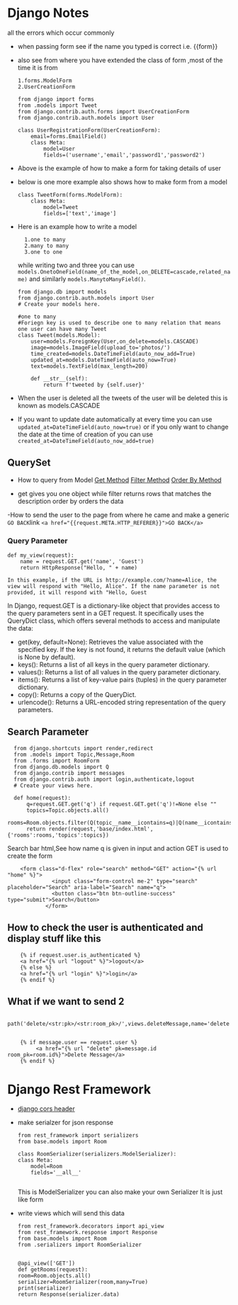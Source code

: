 
# Django Notes

all the errors which occur commonly

- when passing form see if the name you typed is correct i.e. {{form}}

- also see from where you have extended the class of form ,most of the time it is from 
    
      1.forms.ModelForm
      2.UserCreationForm


    
    ```
    from django import forms
    from .models import Tweet
    from django.contrib.auth.forms import UserCreationForm
    from django.contrib.auth.models import User

   class UserRegistrationForm(UserCreationForm):
        email=forms.EmailField()
        class Meta:
            model=User
            fields=('username','email','password1','password2')

- Above is the example of how to make a form for taking details of user


- below is one more example also shows how to make form from a model
    ```
    class TweetForm(forms.ModelForm):
        class Meta:
            model=Tweet
            fields=['text','image']

- Here is an example how to write a model 

        1.one to many
        2.many to many
        3.one to one
    while writing two and three you can use ```models.OnetoOneField(name_of_the_model,on_DELETE=cascade,related_name)```
    and similarly ```models.ManytoManyField()```.

    ```
    from django.db import models
    from django.contrib.auth.models import User
    # Create your models here.

    #one to many
    #Foriegn key is used to describe one to many relation that means one user can have many Tweet
    class Tweet(models.Model):
        user=models.ForeignKey(User,on_delete=models.CASCADE)
        image=models.ImageField(upload_to='photos/')
        time_created=models.DateTimeField(auto_now_add=True)
        updated_at=models.DateTimeField(auto_now=True)
        text=models.TextField(max_length=200)

        def __str__(self):
            return f'tweeted by {self.user}'
- When the user is deleted all the tweets of the user will be deleted this is known as models.CASCADE 
- If you want to update date automatically at every time you can use ```updated_at=DateTimeField(auto_now=true)``` or if you only want to change the date at the time of creation of you can use ```created_at=DateTimeField(auto_now_add=true)```


## QuerySet 
- How to query from Model
[Get Method](https://www.w3schools.com/django/django_queryset_get.php)
[Filter Method](https://www.w3schools.com/django/django_queryset_filter.php)
[Order By Method](https://www.w3schools.com/django/django_queryset_orderby.php)

- get gives you one object while filter returns rows that matches the description order by orders the  data

-How to send the user to the page from where he came and make a generic ```GO BACK```link
    ```
    <a href="{{request.META.HTTP_REFERER}}">GO BACK</a>
    ```

### Query Parameter
    
    def my_view(request):
        name = request.GET.get('name', 'Guest')
        return HttpResponse("Hello, " + name)
    
    In this example, if the URL is http://example.com/?name=Alice, the view will respond with "Hello, Alice". If the name parameter is not provided, it will respond with "Hello, Guest

In Django, request.GET is a dictionary-like object that provides access to the query parameters sent in a GET request.
It specifically uses the QueryDict class, which offers several methods to access and manipulate the data:
- get(key, default=None): Retrieves the value associated with the specified key. If the key is not found, it returns the default value (which is None by default).
- keys(): Returns a list of all keys in the query parameter dictionary.
- values(): Returns a list of all values in the query parameter dictionary.
- items(): Returns a list of key-value pairs (tuples) in the query parameter dictionary.
- copy(): Returns a copy of the QueryDict.
- urlencode(): Returns a URL-encoded string representation of the query parameters.

## Search Parameter
  ```
    from django.shortcuts import render,redirect
    from .models import Topic,Message,Room
    from .forms import RoomForm
    from django.db.models import Q
    from django.contrib import messages
    from django.contrib.auth import login,authenticate,logout
    # Create your views here.
 
    def home(request):
        q=request.GET.get('q') if request.GET.get('q')!=None else ""
        topics=Topic.objects.all()
        rooms=Room.objects.filter(Q(topic__name__icontains=q)|Q(name__icontains=q)|Q(host__username__icontains=q))
        return render(request,'base/index.html',{'rooms':rooms,'topics':topics})
  ```
Search bar html,See how name q is given in input and action GET is used to create the form
```
    <form class="d-flex" role="search" method="GET" action="{% url "home" %}">
              <input class="form-control me-2" type="search" placeholder="Search" aria-label="Search" name="q">
              <button class="btn btn-outline-success" type="submit">Search</button>
            </form>
```
## How to check the user is authenticated and display stuff like this
```
    {% if request.user.is_authenticated %}
    <a href="{% url "logout" %}">logout</a>
    {% else %}
    <a href="{% url "login" %}">login</a>
    {% endif %}

```
## What  if we want to send 2 
```
     path('delete/<str:pk>/<str:room_pk>/',views.deleteMessage,name='delete'),


    {% if message.user == request.user %}
         <a href="{% url "delete" pk=message.id room_pk=room.id%}">Delete Message</a>
    {% endif %}
```


# Django Rest Framework

- [django cors header](https://github.com/adamchainz/django-cors-headers/tree/main)

- make serialzer for json response 
    ```
    from rest_framework import serializers
    from base.models import Room

    class RoomSerializer(serializers.ModelSerializer):
    class Meta:
        model=Room
        fields='__all__'
        
    ```
    This is ModelSerializer you can also make your own Serializer 
    It is just like form
- write views which will send this data
    ```
    from rest_framework.decorators import api_view
    from rest_framework.response import Response
    from base.models import Room
    from .serializers import RoomSerializer

    
    @api_view(['GET'])
    def getRooms(request):
    room=Room.objects.all()
    serializer=RoomSerializer(room,many=True)
    print(serializer)
    return Response(serializer.data)

    ```
